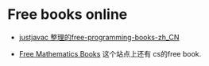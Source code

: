 # Free books online

* [justjavac 整理的free-programming-books-zh_CN](https://github.com/justjavac/free-programming-books-zh_CN)

* [Free Mathematics Books](http://www.e-booksdirectory.com/mathematics.php) 这个站点上还有 cs的free book.
